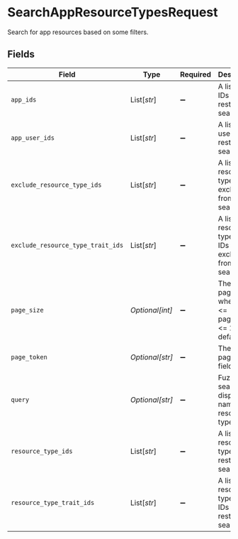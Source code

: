 # SearchAppResourceTypesRequest

Search for app resources based on some filters.


## Fields

| Field                                                         | Type                                                          | Required                                                      | Description                                                   |
| ------------------------------------------------------------- | ------------------------------------------------------------- | ------------------------------------------------------------- | ------------------------------------------------------------- |
| `app_ids`                                                     | List[*str*]                                                   | :heavy_minus_sign:                                            | A list of app IDs to restrict the search by.                  |
| `app_user_ids`                                                | List[*str*]                                                   | :heavy_minus_sign:                                            | A list of app user IDs to restrict the search by.             |
| `exclude_resource_type_ids`                                   | List[*str*]                                                   | :heavy_minus_sign:                                            | A list of resource type IDs to exclude from the search.       |
| `exclude_resource_type_trait_ids`                             | List[*str*]                                                   | :heavy_minus_sign:                                            | A list of resource type trait IDs to exclude from the search. |
| `page_size`                                                   | *Optional[int]*                                               | :heavy_minus_sign:                                            | The pageSize where 10 <= pageSize <= 100, default 25.         |
| `page_token`                                                  | *Optional[str]*                                               | :heavy_minus_sign:                                            | The pageToken field.                                          |
| `query`                                                       | *Optional[str]*                                               | :heavy_minus_sign:                                            | Fuzzy search the display name of resource types.              |
| `resource_type_ids`                                           | List[*str*]                                                   | :heavy_minus_sign:                                            | A list of resource type IDs to restrict the search by.        |
| `resource_type_trait_ids`                                     | List[*str*]                                                   | :heavy_minus_sign:                                            | A list of resource type trait IDs to restrict the search by.  |